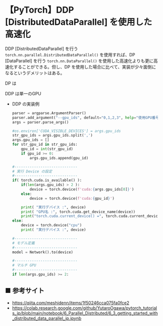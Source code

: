 # 【PyTorch】DDP [DistributedDataParallel] を使用した高速化

DDP [DistributedDataParallel] を行う `torch.nn.parallel.DistributedDataParallel()` を使用すれば、DP [DataParallel] を行う `torch.nn.DataParallel()` を使用した高速化よりも更に高速化することができる。但し、DP を使用した場合に比べて、実装が少々面倒になるというデメリットはある。

DP は

DDP は単一のGPU

- DDP の実装例

    ```python
    parser = argparse.ArgumentParser()
    parser.add_argument("--gpu_ids", default="0,1,2,3", help="使用GPU番号")
    args = parser.parse_args()

    #os.environ['CUDA_VISIBLE_DEVICES'] = args.gpu_ids
    str_gpu_ids = args.gpu_ids.split(',')
    args.gpu_ids = []
    for str_gpu_id in str_gpu_ids:
        gpu_id = int(str_gpu_id)
        if gpu_id >= 0:
            args.gpu_ids.append(gpu_id)  

    #-----------------------------
    # 実行 Device の設定
    #-----------------------------
    if( torch.cuda.is_available() ):
        if(len(args.gpu_ids) > 2 ):
            device = torch.device(f'cuda:{args.gpu_ids[0]}')
        else:
            device = torch.device(f'cuda:{gpu_id}')

        print( "実行デバイス :", device)
        print( "GPU名 :", torch.cuda.get_device_name(device))
        print("torch.cuda.current_device() =", torch.cuda.current_device())
    else:
        device = torch.device("cpu")
        print( "実行デバイス :", device)

    #-----------------------------
    # モデル定義
    #-----------------------------
    model = Network().to(device)

    #-----------------------------
    # マルチ GPU
    #-----------------------------
    if len(args.gpu_ids) >= 2:

    ```



## ■ 参考サイト
- https://qiita.com/meshidenn/items/1f50246cca075fa0fce2
- https://colab.research.google.com/github/YutaroOgawa/pytorch_tutorials_jp/blob/main/notebook/6_Parallel_Distributed/6_3_getting_started_with_distributed_data_parallel_jp.ipynb